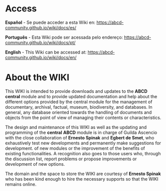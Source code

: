 # Access
**Español** - Se puede acceder a esta Wiki en: https://abcd-community.github.io/wiki/docs/es/

**Português** - Esta Wiki pode ser acessada pelo endereço: https://abcd-community.github.io/wiki/docs/pt/

**English** - This Wiki can be accessed at: https://abcd-community.github.io/wiki/docs/en/

# About the WIKI

This WIKI is intended to provide downloads and updates to the **ABCD** **central** module and to provide updated documentation and help about the different options provided by the central module for the management of documentary, archival, factual, museum, biodiversity, and databases. In general, any database oriented towards the handling of documents and objects from the point of view of managing their contents or characteristics.

The design and maintenance of this WIKI as well as the updating and programming of the **central** **ABCD** module is in charge of Guilda Ascencio with the close collaboration of **Ernesto Spinak** and **Egbert de Smet**, who exhaustively test new developments and permanently make suggestions for development. of new modules or the improvement of the benefits of existing functionalities. A recognition also goes to those users who, through the discussion list, report problems or propose improvements or development of new options.

The domain and the space to store the WIKI are courtesy of **Ernesto Spinak** who has been kind enough to hire the necessary supports so that the WIKI remains online.
